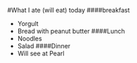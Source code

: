 #What I ate (will eat) today
####breakfast 
- Yorgult 
- Bread with peanut butter 
####Lunch
- Noodles
- Salad
####Dinner
- Will see at Pearl